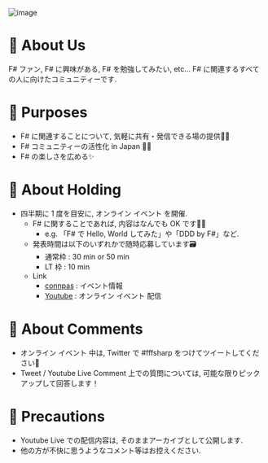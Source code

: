 ![image](https://user-images.githubusercontent.com/83447524/159148415-650d0b2d-d85e-47e9-9eea-3379026dfa56.png)

# 🔹 About Us
F# ファン, F# に興味がある, F# を勉強してみたい, etc... F# に関連するすべての人に向けたコミュニティーです.

# 🔹 Purposes
- F# に関連することについて, 気軽に共有・発信できる場の提供👨‍🏫
- F# コミュニティーの活性化 in Japan 🗾💙
- F# の楽しさを広める✨

# 🔹 About Holding
- 四半期に 1 度を目安に, オンライン イベント を開催.
  - F# に関することであれば, 内容はなんでも OK です🙆‍♂️
    - e.g. 「F# で Hello, World してみた」や「DDD by F#」など.
  - 発表時間は以下のいずれかで随時応募しています🗃
    - 通常枠 : 30 min or 50 min
    - LT 枠 : 10 min
  - Link
    - [connpas](https://fun-fan-fsharp.connpass.com/) : イベント情報
    - [Youtube](https://www.youtube.com/channel/UCzfhtizGZluixyun60wPnuA) : オンライン イベント 配信

# 🔹 About Comments
- オンライン イベント 中は, Twitter で #fffsharp をつけてツイートしてください💬
- Tweet / Youtube Live Comment 上での質問については, 可能な限りピックアップして回答します！

# 🔹 Precautions
- Youtube Live での配信内容は, そのままアーカイブとして公開します.
- 他の方が不快に思うようなコメント等はお控えください.

